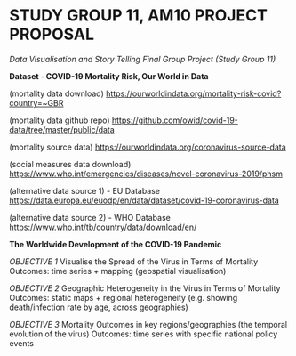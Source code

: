 # STUDY GROUP 11, AM10 PROJECT PROPOSAL
*Data Visualisation and Story Telling Final Group Project (Study Group 11)*

**Dataset - COVID-19 Mortality Risk, Our World in Data**

(mortality data download)
https://ourworldindata.org/mortality-risk-covid?country=~GBR

(mortality data github repo)
https://github.com/owid/covid-19-data/tree/master/public/data

(mortality source data)
https://ourworldindata.org/coronavirus-source-data

(social measures data download)
https://www.who.int/emergencies/diseases/novel-coronavirus-2019/phsm

(alternative data source 1) - EU Database
https://data.europa.eu/euodp/en/data/dataset/covid-19-coronavirus-data

(alternative data source 2) - WHO Database
https://www.who.int/tb/country/data/download/en/


**The Worldwide Development of the COVID-19 Pandemic**

*OBJECTIVE 1*     Visualise the Spread of the Virus in Terms of Mortality
Outcomes:       time series + mapping (geospatial visualisation)

*OBJECTIVE 2*     Geographic Heterogeneity in the Virus in Terms of Mortality
Outcomes:       static maps + regional heterogeneity (e.g. showing death/infection rate by age, across geographies)

*OBJECTIVE 3*     Mortality Outcomes in key regions/geographies (the temporal evolution of the virus)
Outcomes:       time series with specific national policy events



        
